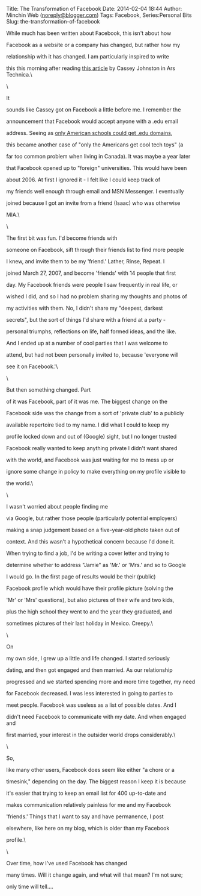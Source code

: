 Title: The Transformation of Facebook
Date: 2014-02-04 18:44
Author: Minchin Web (noreply@blogger.com)
Tags: Facebook, Series:Personal Bits
Slug: the-transformation-of-facebook

While much has been written about Facebook, this isn't about how

Facebook as a website or a company has changed, but rather how my

relationship with it has changed. I am particularly inspired to write

this this morning after reading [this
article](http://arstechnica.com/business/2014/02/how-we-ruin-social-networks-facebook-specifically/)
by Cassey Johnston in Ars Technica.\

\

It

sounds like Cassey got on Facebook a little before me. I remember the

announcement that Facebook would accept anyone with a .edu email

address. Seeing as [only American schools could get .edu
domains](http://en.wikipedia.org/wiki/.edu),

this became another case of "only the Americans get cool tech toys" (a

far too common problem when living in Canada). It was maybe a year later

that Facebook opened up to "foreign" universities. This would have been

about 2006. At first I ignored it - I felt like I could keep track of

my friends well enough through email and MSN Messenger. I eventually

joined because I got an invite from a friend (Isaac) who was otherwise

MIA.\

\

The first bit was fun. I'd become friends with

someone on Facebook, sift through their friends list to find more people

I knew, and invite them to be my 'friend.' Lather, Rinse, Repeat. I

joined March 27, 2007, and become 'friends' with 14 people that first

day. My Facebook friends were people I saw frequently in real life, or

wished I did, and so I had no problem sharing my thoughts and photos of

my activities with them. No, I didn't share my "deepest, darkest

secrets", but the sort of things I'd share with a friend at a party -

personal triumphs, reflections on life, half formed ideas, and the like.

And I ended up at a number of cool parties that I was welcome to

attend, but had not been personally invited to, because 'everyone will

see it on Facebook.'\

\

But then something changed. Part

of it was Facebook, part of it was me. The biggest change on the

Facebook side was the change from a sort of 'private club' to a publicly

available repertoire tied to my name. I did what I could to keep my

profile locked down and out of (Google) sight, but I no longer trusted

Facebook really wanted to keep anything private I didn't want shared

with the world, and Facebook was just waiting for me to mess up or

ignore some change in policy to make everything on my profile visible to

the world.\

\

I wasn't worried about people finding me

via Google, but rather those people (particularly potential employers)

making a snap judgement based on a five-year-old photo taken out of

context. And this wasn't a hypothetical concern because I'd done it.

When trying to find a job, I'd be writing a cover letter and trying to

determine whether to address "Jamie" as 'Mr.' or 'Mrs.' and so to Google

I would go. In the first page of results would be their (public)

Facebook profile which would have their profile picture (solving the

'Mr' or 'Mrs' questions), but also pictures of their wife and two kids,

plus the high school they went to and the year they graduated, and

sometimes pictures of their last holiday in Mexico. Creepy.\

\

On

my own side, I grew up a little and life changed. I started seriously

dating, and then got engaged and then married. As our relationship

progressed and we started spending more and more time together, my need

for Facebook decreased. I was less interested in going to parties to

meet people. Facebook was useless as a list of possible dates. And I

didn't need Facebook to communicate with my date. And when engaged and

first married, your interest in the outsider world drops considerably.\

\

So,

like many other users, Facebook does seem like either "a chore or a

timesink," depending on the day. The biggest reason I keep it is because

it's easier that trying to keep an email list for 400 up-to-date and

makes communication relatively painless for me and my Facebook

'friends.' Things that I want to say and have permanence, I post

elsewhere, like here on my blog, which is older than my Facebook

profile.\

\

Over time, how I've used Facebook has changed

many times. Will it change again, and what will that mean? I'm not sure;

only time will tell....

